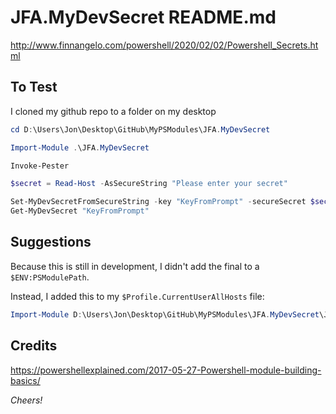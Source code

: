 # JFA.MyDevSecret README.md #

http://www.finnangelo.com/powershell/2020/02/02/Powershell_Secrets.html

## To Test ##

I cloned my github repo to a folder on my desktop

```powershell
cd D:\Users\Jon\Desktop\GitHub\MyPSModules\JFA.MyDevSecret

Import-Module .\JFA.MyDevSecret

Invoke-Pester 

$secret = Read-Host -AsSecureString "Please enter your secret"

Set-MyDevSecretFromSecureString -key "KeyFromPrompt" -secureSecret $secret
Get-MyDevSecret "KeyFromPrompt"
```

## Suggestions ##

Because this is still in development, I didn't add the final to a `$ENV:PSModulePath`.

Instead, I added this to my `$Profile.CurrentUserAllHosts` file:
 
```powershell
Import-Module D:\Users\Jon\Desktop\GitHub\MyPSModules\JFA.MyDevSecret\JFA.MyDevSecret
```

## Credits ##

https://powershellexplained.com/2017-05-27-Powershell-module-building-basics/

_Cheers!_

